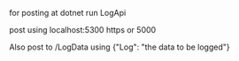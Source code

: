 for posting at dotnet run LogApi

post using localhost:5300 https or 5000

Also post to /LogData using {"Log": "the data to be logged"}